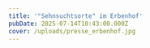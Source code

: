 ```yaml
---
title: '"Sehnsuchtsorte" im Erbenhof'
pubDate: 2025-07-14T10:43:00.000Z
cover: /uploads/presse_erbenhof.jpg
---
```

